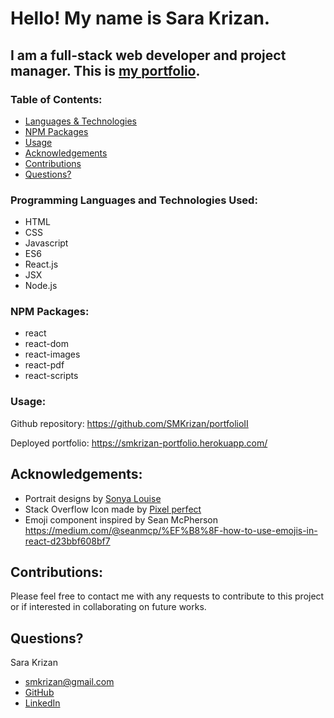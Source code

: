 # Hello! My name is Sara Krizan.

## I am a full-stack web developer and project manager. This is [my portfolio](https://smkrizan-portfolio.herokuapp.com/).

### Table of Contents:
- [Languages & Technologies](#languages-technologies)
- [NPM Packages](#npm-packages)
- [Usage](#usage)
- [Acknowledgements](#acknowledgements)
- [Contributions](#contribution-guidelines)
- [Questions?](#questions?)

### <a name="languages-technologies">Programming Languages and Technologies Used</a>:
- HTML
- CSS
- Javascript
- ES6
- React.js
- JSX
- Node.js

### <a name="npm-packages">NPM Packages</a>:
- react
- react-dom
- react-images
- react-pdf
- react-scripts


### <a name="usage">Usage</a>:
Github repository: 
https://github.com/SMKrizan/portfolioII

Deployed portfolio:
https://smkrizan-portfolio.herokuapp.com/

## <a name="acknowledgements">Acknowledgements</a>:
- Portrait designs by [Sonya Louise](https://www.amazon.com/Search-Heartbreaking-Beauty-Photo-Essay/dp/B087CC2R4H)
- Stack Overflow Icon made by [Pixel perfect](https://www.flaticon.com/)
- Emoji component inspired by Sean McPherson https://medium.com/@seanmcp/%EF%B8%8F-how-to-use-emojis-in-react-d23bbf608bf7
 
    
## <a name="contribution-guidelines">Contributions</a>:
Please feel free to contact me with any requests to contribute to this project or if interested in collaborating on future works.
    

## <a name="questions?">Questions?</a> 
Sara Krizan
- [smkrizan@gmail.com](mailto:smkrizan@gmail.com)
- [GitHub](https://github.com/SMKrizan)
- [LinkedIn](https://www.linkedin.com/in/smkrizan/)
